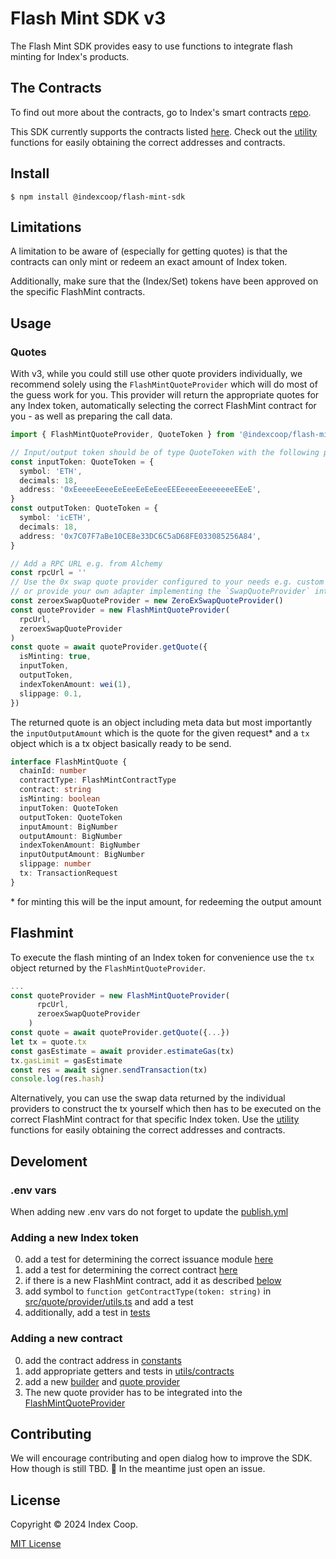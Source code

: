 # Flash Mint SDK v3

The Flash Mint SDK provides easy to use functions to integrate flash minting for
Index's products.

## The Contracts

To find out more about the contracts, go to Index's smart contracts [repo](https://github.com/IndexCoop/index-coop-smart-contracts/tree/master/contracts/exchangeIssuance).

This SDK currently supports the contracts listed [here](./src/constants/contracts.ts).
Check out the [utility](./src/utils/contracts.ts) functions for easily obtaining
the correct addresses and contracts.

## Install

```
$ npm install @indexcoop/flash-mint-sdk
```

## Limitations

A limitation to be aware of (especially for getting quotes) is that the contracts
can only mint or redeem an exact amount of Index token.

Additionally, make sure that the (Index/Set) tokens have been approved on the
specific FlashMint contracts.

## Usage

### Quotes

With v3, while you could still use other quote providers individually, we recommend
solely using the `FlashMintQuoteProvider` which will do most of the guess work for you.
This provider will return the appropriate quotes for any Index token, automatically
selecting the correct FlashMint contract for you - as well as preparing the call data.

```typescript
import { FlashMintQuoteProvider, QuoteToken } from '@indexcoop/flash-mint-sdk'

// Input/output token should be of type QuoteToken with the following properties
const inputToken: QuoteToken = {
  symbol: 'ETH',
  decimals: 18,
  address: '0xEeeeeEeeeEeEeeEeEeEeeEEEeeeeEeeeeeeeEEeE',
}
const outputToken: QuoteToken = {
  symbol: 'icETH',
  decimals: 18,
  address: '0x7C07F7aBe10CE8e33DC6C5aD68FE033085256A84',
}

// Add a RPC URL e.g. from Alchemy
const rpcUrl = ''
// Use the 0x swap quote provider configured to your needs e.g. custom base url -
// or provide your own adapter implementing the `SwapQuoteProvider` interface
const zeroexSwapQuoteProvider = new ZeroExSwapQuoteProvider()
const quoteProvider = new FlashMintQuoteProvider(
  rpcUrl,
  zeroexSwapQuoteProvider
)
const quote = await quoteProvider.getQuote({
  isMinting: true,
  inputToken,
  outputToken,
  indexTokenAmount: wei(1),
  slippage: 0.1,
})
```

The returned quote is an object including meta data but most importantly the `inputOutputAmount`
which is the quote for the given request\* and a `tx` object which is a tx object
basically ready to be send.

```typescript
interface FlashMintQuote {
  chainId: number
  contractType: FlashMintContractType
  contract: string
  isMinting: boolean
  inputToken: QuoteToken
  outputToken: QuoteToken
  inputAmount: BigNumber
  outputAmount: BigNumber
  indexTokenAmount: BigNumber
  inputOutputAmount: BigNumber
  slippage: number
  tx: TransactionRequest
}
```

\* for minting this will be the input amount, for redeeming the output amount

## Flashmint

To execute the flash minting of an Index token for convenience use the `tx` object
returned by the `FlashMintQuoteProvider`.

```typescript
...
const quoteProvider = new FlashMintQuoteProvider(
      rpcUrl,
      zeroexSwapQuoteProvider
    )
const quote = await quoteProvider.getQuote({...})
let tx = quote.tx
const gasEstimate = await provider.estimateGas(tx)
tx.gasLimit = gasEstimate
const res = await signer.sendTransaction(tx)
console.log(res.hash)
```

Alternatively, you can use the swap data returned by the individual providers to
construct the tx yourself which then has to be executed on the correct FlashMint
contract for that specific Index token.
Use the [utility](./src/utils/contracts.ts) functions for easily obtaining
the correct addresses and contracts.

## Develoment

### .env vars

When adding new .env vars do not forget to update the [publish.yml](.github/workflows/publish.yml)

### Adding a new Index token

0. add a test for determining the correct issuance module [here](./src/utils/issuanceModules.test.ts)
1. add a test for determining the correct contract [here](./src/utils/contracts.test.ts)
2. if there is a new FlashMint contract, add it as described [below](#adding-a-new-contract)
3. add symbol to `function getContractType(token: string)` in [src/quote/provider/utils.ts](./src/quote//provider/utils.ts) and add a test
4. additionally, add a test in [tests](./src/tests/)

### Adding a new contract

0. add the contract address in [constants](./src/constants/contracts.ts)
1. add appropriate getters and tests in [utils/contracts](./src/utils/contracts.ts)
2. add a new [builder](./src/flashmint/builders/) and [quote provider](./src/quote/)
3. The new quote provider has to be integrated into the [FlashMintQuoteProvider](./src/quote/indexQuoteProvider.ts)

## Contributing

We will encourage contributing and open dialog how to improve the SDK. How though
is still TBD. 🚧 In the meantime just open an issue.

## License

Copyright © 2024 Index Coop.

[MIT License](./LICENSE)

